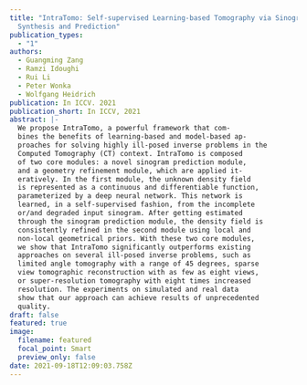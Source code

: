 ```yaml
---
title: "IntraTomo: Self-supervised Learning-based Tomography via Sinogram
  Synthesis and Prediction"
publication_types:
  - "1"
authors:
  - Guangming Zang
  - Ramzi Idoughi
  - Rui Li
  - Peter Wonka
  - Wolfgang Heidrich
publication: In ICCV. 2021
publication_short: In ICCV, 2021
abstract: |-
  We propose IntraTomo, a powerful framework that com-
  bines the benefits of learning-based and model-based ap-
  proaches for solving highly ill-posed inverse problems in the
  Computed Tomography (CT) context. IntraTomo is composed
  of two core modules: a novel sinogram prediction module,
  and a geometry refinement module, which are applied it-
  eratively. In the first module, the unknown density field
  is represented as a continuous and differentiable function,
  parameterized by a deep neural network. This network is
  learned, in a self-supervised fashion, from the incomplete
  or/and degraded input sinogram. After getting estimated
  through the sinogram prediction module, the density field is
  consistently refined in the second module using local and
  non-local geometrical priors. With these two core modules,
  we show that IntraTomo significantly outperforms existing
  approaches on several ill-posed inverse problems, such as
  limited angle tomography with a range of 45 degrees, sparse
  view tomographic reconstruction with as few as eight views,
  or super-resolution tomography with eight times increased
  resolution. The experiments on simulated and real data
  show that our approach can achieve results of unprecedented
  quality.
draft: false
featured: true
image:
  filename: featured
  focal_point: Smart
  preview_only: false
date: 2021-09-18T12:09:03.758Z
---
```

